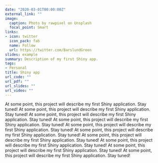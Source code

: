 ```yaml
---
date: "2020-03-01T00:00:00Z"
external_link: ""
image:
  caption: Photo by rawpixel on Unsplash
  focal_point: Smart
links:
- icon: twitter
  icon_pack: fab
  name: Follow
  url: https://twitter.com/BarslundGreen
slides: example
summary: Description of my first Shiny app.
tags:
- Personal
title: Shiny app
url_code: ""
url_pdf: ""
url_slides: ""
url_video: ""
---
```


At some point, this project will describe my first Shiny application. Stay tuned!
At some point, this project will describe my first Shiny application. Stay tuned!
At some point, this project will describe my first Shiny application. Stay tuned!
At some point, this project will describe my first Shiny application. Stay tuned!
At some point, this project will describe my first Shiny application. Stay tuned!
At some point, this project will describe my first Shiny application. Stay tuned!
At some point, this project will describe my first Shiny application. Stay tuned!
At some point, this project will describe my first Shiny application. Stay tuned!
At some point, this project will describe my first Shiny application. Stay tuned!
At some point, this project will describe my first Shiny application. Stay tuned!

